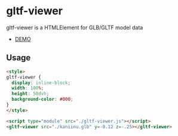 # gltf-viewer

gltf-viewer is a HTMLElement for GLB/GLTF model data

- [DEMO](https://code4fukui.github.io/gltf-viewer/)

## Usage

```html
<style>
gltf-viewer {
  display: inline-block;
  width: 100%;
  height: 50dvh;
  background-color: #000;
}
</style>

<script type="module" src="./gltf-viewer.js"></script>
<gltf-viewer src="./kaniinu.glb" y=-0.12 z=-.25></gltf-viewer>
```
